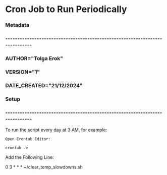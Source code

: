 # Cron Job to Run Periodically
### Metadata
### ----------------------------------------------------------------------------
### AUTHOR="Tolga Erok"
### VERSION="1"
### DATE_CREATED="21/12/2024"

### Setup
### ----------------------------------------------------------------------------


To run the script every day at 3 AM, for example:

    Open Crontab Editor:

    crontab -e

Add the Following Line:

0 3 * * * ~/clear_temp_slowdowns.sh
